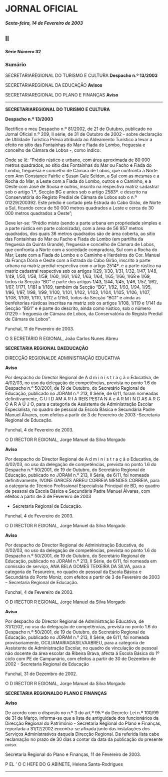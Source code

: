 # JORNAL OFICIAL

##### Sexta-feira, 14 de Fevereiro de 2003

## II

#### Série Número 32

### **Sumário**

SECRETARIAREGIONAL DO TURISMO E CULTURA
**Despacho n.º 13/2003**


SECRETARIAREGIONAL DA EDUCAÇÃO
**Avisos**


SECRETARIAREGIONAL DO PLANO E FINANÇAS
**Aviso**




---

**SECRETARIAREGIONAL DO TURISMO E
CULTURA**


**Despacho n.º 13/2003**


Rectifico o meu Despacho n.º 81/2002, de 21 de Outubro,
publicado no Jornal Oficial n.º 209, II série, de 31 de
Outubro de 2002 - sobre declaração de Utilidade Turística
Prévia atribuída ao Aldeamento Turístico a levar a efeito no
sítio das Fontaínhas do Mar e Fiada do Lombo, freguesia e
concelho de Câmara de Lobos -, como indico:


Onde se lê:
“Prédio rústico e urbano, com área aproximada de 80 000
metros quadrados, ao sítio das Fontaínhas do Mar ou Facho e
Fiada do Lombo, freguesia e concelho de Câmara de Lobos, que
confronta a Norte com Ann Constance Fairlie e Susan Gale
Seldon, a Sul com as mesmas e a Rocha do Mar, a Leste com a
Fiada do Lombo, outros e o Caminho, e a Oeste com José de
Sousa e outros, inscrito na respectiva matriz cadastral sob o
artigo 1.º, Secção BG e antes sob o artigo 2583º. e descrito na
Conservatória do Registo Predial de Câmara de Lobos sob o n.º
01229/200392. Este prédio é cortado pela Estrada do Cabo
Girão, de Norte a Sul, ficando cerca de 50 000 metros quadrados
a Leste e cerca de 30 000 metros quadrados a Oeste”;


Deve ler-se:
“Prédio misto (sendo a parte urbana em propriedade simples
e a parte rústica em parte colonizada), com a área de 56 957
metros quadrados, dos quais 36 metros quadrados são de área
coberta, ao sítio das Fontaínhas do Mar ou Facho e Fiada do
Lombo (em partilha da freguesia da Quinta Grande), freguesia e
concelho de Câmara de Lobos, que confronta a Norte com a
sociedade compradora, Sul com a Rocha do Mar, Leste com a
Fiada do Lombo e o Caminho e Herdeiros do Cor. Manuel da
França Dória e Oeste com a Estrada do Cabo Girão, inscrito a
parte urbana na matriz predial respectiva com o artigo 2514º. e a
parte rústica na matriz cadastral respectiva sob os artigos 1/29,
1/30, 1/31, 1/32, 1/47, 1/48, 1/49, 1/50, 1/58, 1/59, 1/60, 1/61,
1/62, 1/63, 1/64, 1/65, 1/66, 1/68 e 1/69, todos da Secção “BG”
e parte dos artigos 1/43, 1/44, 1/45, 1/46, 1/57, 1/62, 1/67, 1/171,
1/181 a 1/189, também da Secção “BG”, 1/92, 1/93, 1/94, 1/95,
1/96, 1/97, 1/98, 1/99, 1/100, 1/101, 1/102, 1/103, 1/104, 1/105,
1/106, 1/107, 1/108, 1/109, 1/110, 1/112 a 1/150, todos da
Secção “BG1” e ainda as benfeitorias rústicas inscritas na matriz
sob os artigos 1/108, 1/119 e 1/141 da Secção “BG1” e é parte
do descrito, ainda como rústico, sob o número 01229 – freguesia
de Câmara de Lobos, da Conservatória do Registo Predial de
Câmara de Lobos”.


Funchal, 11 de Fevereiro de 2003.


O S ECRETÁRIO R EGIONAL, João Carlos Nunes Abreu


**SECRETARIA REGIONAL DAEDUCAÇÃO**


DIRECÇÃO REGIONALDE ADMINISTRAÇÃO EDUCATIVA


**Aviso**


Por despacho do Director Regional de A d m i n i s t r a ç ã o
Educativa, de 4/02/03, no uso da delegação de competências,
prevista no ponto 1.6 do Despacho n.º 50/2001, de 19 de
Outubro, do Secretário Regional de Educação, publicado no
JORAM n.º 213, II Série, de 6/11, foram nomeadas
definitivamente, G U I D AM A R I A REIS PESTA N A e A R M I N D AS A R G O
A R A Ú J O, para a categoria de Assistente de Administração Escolar
Especialista, no quadro de pessoal da Escola Básica e Secundária
Padre Manuel Álvares, com efeitos a partir de 3 de Fevereiro de
2003 -Secretaria Regional de Educação.


Funchal, 4 de Fevereiro de 2003.


O D IRECTOR R EGIONAL, Jorge Manuel da Silva Morgado



**Aviso**


Por despacho do Director Regional de A d m i n i s t r a ç ã o
Educativa, de 4/02/03, no uso da delegação de competências,
prevista no ponto 1.6 do Despacho n.º 50/2001, de 19 de
Outubro, do Secretário Regional de Educação, publicado no
JORAM n.º 213, II Série, de 6/11, foi nomeada definitivamente,
IVONE GARCÊS ABREU CORREIA MENDES CORREIA, para a
categoria de Técnico Profissional Especialista Principal de BD,
no quadro de pessoal da Escola Básica e Secundária Padre
Manuel Álvares, com efeitos a partir de 3 de Fevereiro de 2003

- Secretaria Regional de Educação.


Funchal, 4 de Fevereiro de 2003.


O D IRECTOR R EGIONAL, Jorge Manuel da Silva Morgado


**Aviso**


Por despacho do Director Regional de Administração
Educativa, de 4/02/03, no uso da delegação de competências,
prevista no ponto 1.6 do Despacho n.º 50/2001, de 19 de
Outubro, do Secretário Regional de Educação, publicado no
JORAM n.º 213, II Série, de 6/11, foi nomeada em comissão
de serviço, ANA BELA GOMES TEIXEIRA DA SILVA, para a
categoria de Tesoureiro, no quadro de pessoal da Escola
Básica e Secundária do Porto Moniz, com efeitos a partir de
3 de Fevereiro de 2003 – Secretaria Regional de Educação.


Funchal, 4 de Fevereiro de 2003.


O D IRECTOR R EGIONAL, Jorge Manuel da Silva Morgado


**Aviso**


Por despacho do Director Regional de Administração
Educativa, de 31/12/02, no uso da delegação de
competências, prevista no ponto 1.6 do Despacho n.º
50/2001, de 19 de Outubro, do Secretário Regional de
Educação, publicado no JORAM n.º 213, II Série, de 6/11,
foi nomeada provisoriamente, OCILIAMARIADASILVAABREU,
para a categoria de Assistente de Administração Escolar, no
quadro de vinculação de pessoal não docente da área escolar
da Ribeira Brava, afecta á Escola Básica do 1º ciclo com PE
de Campanário, com efeitos a partir de 30 de Dezembro de
2002 - Secretaria Regional de Educação


Funchal, 31 de Dezembro de 2002.


O D IRECTOR R EGIONAL, Jorge Manuel da Silva Morgado


**SECRETARIA REGIONALDO PLANO E FINANÇAS**


**Aviso**


De acordo com o disposto no n.º 3 do art.º 95.º do
Decreto-Lei n.º 100/99 de 31 de Março, informa-se que a
lista de antiguidade dos funcionários da Direcção Regional
do Património - Secretaria Regional do Plano e Finanças,
reportada a 31/12/2002 encontra-se afixada junto das
instalações dos Serviços Administrativos daquela Direcção
Regional.
Da referida lista cabe reclamação no prazo de 30 dias a
contar da data da publicação do presente aviso.


Secretaria Regional do Plano e Finanças, 11 de Fevereiro
de 2003.


P EL ’ O C HEFE DO G ABINETE, Helena Santa-Rodrigues




---
